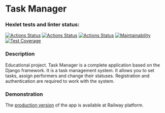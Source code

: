# Task Manager

### Hexlet tests and linter status:
[![Actions Status](https://github.com/irisraine/python-project-52/workflows/hexlet-check/badge.svg)](https://github.com/irisraine/python-project-52/actions)
[![Actions Status](https://github.com/irisraine/python-project-52/workflows/django-test/badge.svg)](https://github.com/irisraine/python-project-52/actions/workflows/django-test.yml)
[![Actions Status](https://github.com/irisraine/python-project-52/workflows/flake8/badge.svg)](https://github.com/irisraine/python-project-52/actions/workflows/flake8.yml)
[![Maintainability](https://api.codeclimate.com/v1/badges/d128cfc101f0b634a741/maintainability)](https://codeclimate.com/github/irisraine/python-project-52/maintainability)
[![Test Coverage](https://api.codeclimate.com/v1/badges/d128cfc101f0b634a741/test_coverage)](https://codeclimate.com/github/irisraine/python-project-52/test_coverage)

### Description

Educational project. Task Manager is a complete application based on the Django framework. 
It is a task management system. It allows you to set tasks, assign performers and change their statuses. 
Registration and authentication are required to work with the system.

### Demonstration

The 
[production version](https://iris-python-project-52-production.up.railway.app/)
of the app is available at Railway platform.